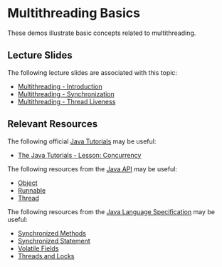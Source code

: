 Multithreading Basics
=================================================

These demos illustrate basic concepts related to multithreading.

## Lecture Slides ##

The following lecture slides are associated with this topic:

- [Multithreading - Introduction](https://drive.google.com/open?id=0BxYofk0iB_upbEhHOTFSODFZcDg)
- [Multithreading - Synchronization](https://drive.google.com/open?id=0BxYofk0iB_upMHp2MDl6RTc0aWM)
- [Multithreading - Thread Liveness](https://drive.google.com/open?id=0BxYofk0iB_upNkNlWGl5VnU3RVE)

## Relevant Resources ##

The following official [Java Tutorials](http://docs.oracle.com/javase/tutorial/index.html) may be useful:

- [The Java Tutorials - Lesson: Concurrency](https://docs.oracle.com/javase/tutorial/essential/concurrency/index.html)

The following resources from the [Java API](http://docs.oracle.com/javase/10/docs/api/) may be useful:

- [Object](https://docs.oracle.com/javase/10/docs/api/java/lang/Object.html)
- [Runnable](https://docs.oracle.com/javase/10/docs/api/java/lang/Runnable.html)
- [Thread](https://docs.oracle.com/javase/10/docs/api/java/lang/Thread.html)

The following resources from the [Java Language Specification](https://docs.oracle.com/javase/specs/jls/se10/html/index.html) may be useful:

- [Synchronized Methods](https://docs.oracle.com/javase/specs/jls/se10/html/jls-8.html#jls-8.4.3.6)
- [Synchronized Statement](https://docs.oracle.com/javase/specs/jls/se10/html/jls-14.html#jls-14.19)
- [Volatile Fields](https://docs.oracle.com/javase/specs/jls/se10/html/jls-8.html#jls-8.3.1.4)
- [Threads and Locks](https://docs.oracle.com/javase/specs/jls/se10/html/jls-17.html)